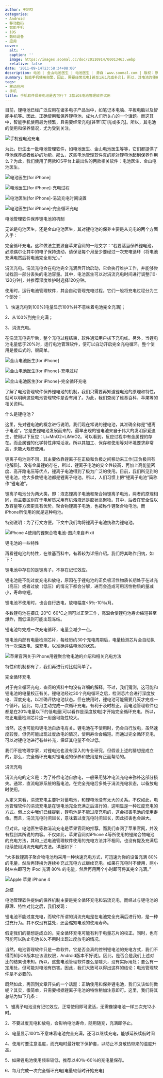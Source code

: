 ```yaml
---
author: 王旭晗
categories:
- Android
- 移动数码
- 智能手机
- iOS
- 数码设备
- 应用
cover:
  alt: ''
  caption: ''
  image: https://images.soomal.cc/doc/20110914/00013463.webp
  relative: false
date: '2011-09-14T23:58:34+08:00'
description: 电池 | 金山电池医生 | 电池医生 | 源自：www.soomal.com | 版权：原创 |  平均/总评分：08.22/189
summary: 智能手机使用频繁，因此，需要经常充电[甚至1天1充或多充]。所以，其电池的使用和保养情况，尤为受到关注。为此，衍生出一批电池管理软件，如电池医生、金山电池医生等等，它们都提供了电池保养或者维护的功能。那么，这些电池管理软件真的能对锂电池起到保养作用么？我们使用了两款iOS平台上最著名软件……
tags:
- 移动应用
- 手机
title: 手机软件保养电池是否可行？ 2款iOS电池管理软件试用
---
```


目前，锂电池已经广泛应用在诸多电子产品当中，如笔记本电脑、平板电脑以及智能手机等。因此，正确使用和保养锂电池，成为人们所关心的一个话题。而这其中，智能手机使用最为频繁，且需要经常充电[甚至1天1充或多充]。所以，其电池的使用和保养情况，尤为受到关注。



![手机锂电池充电](https://images.soomal.cc/doc/20110914/00013453.webp)



为此，衍生出一批电池管理软件，如电池医生、金山电池医生等等，它们都提供了电池保养或者维护的功能。那么，这些电池管理软件真的能对锂电池起到保养作用么？为此，我们使用了两款iOS平台上最出名的两款相关软件：电池医生、金山电池医生。



![电池医生[for iPhone]](https://images.soomal.cc/doc/20110914/00013461.webp)



![电池医生[for iPhone]-充电过程](https://images.soomal.cc/doc/20110914/00013454.webp)



![电池医生[for iPhone]-涓流充电时间设置](https://images.soomal.cc/doc/20110914/00013456.webp)



![电池医生[for iPhone]-完全循环充电](https://images.soomal.cc/doc/20110914/00013457.webp)



电池管理软件保养锂电池的机制



无论是电池医生，还是金山电池医生，其对锂电池的保养主要是从充电的两个方面入手：



完全循环充电。这种做法主要源自苹果官网的一段文字：“若要适当保养锂电池，必须偶尔让其中的电子保持流动，请保证每个月至少要经过一次充电循环（将电池充满电然后将电池完全用光）。”



涓流充电。涓流充电会在电池完全充满后开始启动，它会执行维护工作，并能够尝试找回一部分丢失的电池容量。其中，电池医生可以对涓流充电时间进行调整[10-120分钟]，并推荐深度维护时选择120分钟。



使用时，运行电池管理软件，其会自动管理充电过程。它们一般将充电过程分为三个部分：



1、快速充电到100%[电量显示100%并不意味着电池完全充满]；



2、从100%到完全充满；



3、涓流充电。



在涓流充电完毕后，整个充电过程结束，软件通知用户拔下充电线。另外，当锂电池电量低于20%时，运行电池管理软件，便可以自动开启完全充电循环。整个使用是傻瓜式的，很简单。



![金山电池医生[for iPhone]](https://images.soomal.cc/doc/20110914/00013462.webp)



![金山电池医生[for iPhone]-充电过程](https://images.soomal.cc/doc/20110914/00013455.webp)



![金山电池医生[for iPhone]-完全循环充电](https://images.soomal.cc/doc/20110914/00013458.webp)



了解了电池管理软件保养锂电池的机制，我们只需要再知道锂电池的原理和特性，就可以明确这些电池管理软件是否有用了。为此，我们查阅了维基百科、苹果等的相关资料。



什么是锂电池？



这里，先对锂电池的概念进行说明。我们现在常说的锂电池，其准确全称是“锂离子电池”，它是由锂电池发展而来的。最早出现的锂电池来自于伟大的发明家爱迪生，使用以下反应：Li+MnO2=LiMnO2。可以看到，反应过程中有金属锂的存在。而金属锂的化学特性非常活泼，所以其加工、保存和使用等对环境要求非常高，未能大规模使用。



锂离子电池则不同，其主要依靠锂离子在正极和负极之间移动来工作[正负极间有电解质]。没有金属锂的存在，所以，锂离子电池的安全性较高，再加上高能量密度、高开路电压等优点，锂离子电池得到了极为广泛的使用。目前，我们所见到的锂电池，绝大多数锂电池都是锂离子电池。所以，人们习惯上把“锂离子电池”简称作“锂电池”。



锂离子电池分为两大类，即：液态锂离子电池和聚合物锂离子电池，两者的原理相同，而主要区别在于电解质采用有机溶液还是胶状高聚物。其中，后者在安全性以及容量等方面更具有优势。聚合物锂离子电池，也被称作锂聚合物电池，而iPhone所使用的就是这种电池。



特别说明：为了行文方便，下文中我们均将锂离子电池统称为锂电池。



![iPhone 4使用的锂聚合物电池-图片来自iFixit](https://images.soomal.cc/doc/20110914/00013459.webp)



锂电池的一些特性



再看锂电池的特性，在维基百科中，有着较为详细介绍。我们将其略作归纳，如下：



锂电池中存在的是锂离子，不存在记忆效应。



锂电池是不能过度充电和放电，原因在于锂电池的正负极活性物质长期处于在过充（高压）或者过放（低压）的情况下都会分解，进而会造成可用活性物质的量减小，寿命缩短。



锂电池不使用时，也会自行放电，放电幅度<5％-10％/月。



多数锂电池在摄氏-20℃-60℃之间可以正常工作，高温会使锂电池寿命缩短甚至爆炸，而低温则可能出现冻结。



锂电池每完成一次充电循环，电量会减少一点。



锂电池内部有电量检测芯片，每经历约30个充电周期后，电量检测芯片会自动执行一次深放电、深充电，以准确评估电池的状态。



![苹果官网关于iPhone用锂聚合物电池的介绍和相关充电方法](https://images.soomal.cc/doc/20110914/00013460.webp)



特性和机制都有了，我们再进行对比就简单了。



完全循环充电



对于完全循环充电，查阅的资料中均没有详细的解释。不过，我们猜测，这可能和锂电池的电量校正有关。锂电池经过30个充电循环之后，检测芯片会进行深度放电、深度充电，以准确评估电池状态。但在使用时，锂电池可能需要几天才完成一个循环。因此，每月主动完成一次循环充电，有利于及时校正。而电池管理软件也都是在20%电量以下的低电量[可以看作是深度放电]才开始完全循环充电，所以，校正电量检测芯片这一用途可能性较大。



当然，这也可能和锂电池自放电有关。锂电池在不使用时，仍会自行放电，虽然速度较慢，但仍可能出现过度放电的情况，使用寿命会缩短。而通过完全循环充电，可以对锂电池进行有益补充，保证其电量不会过低。



我们不是物理学家，对锂电池也没有深入的专业研究。但假设上述的猜想是成立的，那么，完全循环充电对锂电池的保养和使用是有正面帮助的。



涓流充电



涓流充电的定义是：为了补偿电池自放电，一般采用脉冲电流充电来弥补这部分损失。通常，直流电源系统的蓄电池，在完全充电后多处于涓流充电状态，以备放电时使用。



从定义来看，涓流充电主要针对蓄电池，和锂电池没有太大的关系。不仅如此，电池管理软件的涓流充电是在锂电池完全充满之后进行的，这明显是一种过度充电的方式。但上文中我们已经提到，锂电池是不能过度充电的，这会损害电池的使用寿命。而且，涓流充电时间越长，意味着过度充电时间越长，因此损害也会越大。



但对此，电池医生等称涓流充电是苹果官网的推荐。而我们查阅了苹果官网，并没有找到其所说的内容。不仅如此，苹果官网对iPhone 4等所使用的锂聚合物电池的充电方法，其和上述电池管理软件使用的充电方法并不相同，也没有提及充满后继续使用涓流充电的方法。详细如下：



“大多数锂离子聚合物电池均采用一种快速充电方式，可迅速为你的设备充满 80% 的电量，然后再转换为连续补充式充电方式继续充电。如果在充电时不使用，两小时左右即可为 iPod 充满 80% 的电量，然后再用两个小时即可将其完全充满。”



![Apple 苹果 iPhone 4](https://images.soomal.cc/doc/20100608/00005936.webp)



总结



电池管理软件提供的保养机制主要是完全循环充电和涓流充电，而经过与锂电池的原理、特性对比之后，我们发现：



锂电池不能过度充电，而软件所谓的涓流充电是在电池完全充满后进行的，是一种过充行为。其不仅没有益处，还会缩短电池的使用寿命。



假定我们的猜想是成立的，完全循环充电可能有利于电量芯片的校正。同时，也有可能可以防止电池长久不用时出现过度放电的情况。



当然，电池管理软件只是一款软件，它是否会真的控制锂电池的充电方式，我们不得而知[iOS版本应该没权限，Android版本不好说]。因此，是否会是我们上述对比的结果也未知。所以，这些电池管理软件要么是噱头，没有实际用处；要么有一定用处，但可能对电池有伤害。因此，我们大致可以得出这样的结论：电池管理软件是不必要的。



既然如此，再回到文章开头的一个话题：正确使用和保养锂电池，我们又该如何做呢？其实，很简单，只需要根据锂离子电池的特性稍加注意即可。这里，我们将其总结为如下几条：



1、锂离子电池没有记忆效应，正常使用即可激活，无需像镍电池一样三次充12小时。



2、不要过度充电和放电，会影响电池寿命，随用随充，充满即停止。



3、电量显示100%不意味着电池完全充满，还可以继续充电，能够延长续航时间



4、使用时要注意温度，而充电时最好取下保护套，以防止不良散热带来的温度升高。



5、如果锂电池使用频率较低，推荐以40％-60％的充电量保存。



6、每月完成一次完全循环充电[电量较低时开始充电]